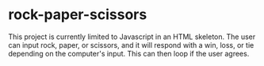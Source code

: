 # rock-paper-scissors

This project is currently limited to Javascript in an HTML skeleton. The user can input rock, paper, or scissors, and it will respond with a win, loss, or tie depending on the computer's input. This can then loop if the user agrees.